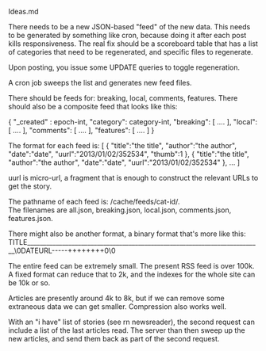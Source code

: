 Ideas.md

There needs to be a new JSON-based "feed" of the new data.  This needs to be generated by something like cron, because doing it after each post kills
responsiveness.  The real fix should be a scoreboard table that has a list of categories that need to be regenerated, and specific files to regenerate.

Upon posting, you issue some UPDATE queries to toggle regeneration.

A cron job sweeps the list and generates new feed files.

There should be feeds for: breaking, local, comments, features.  There should also be a composite feed that looks like this:

{ "_created" : epoch-int,
  "category": category-int,
  "breaking": [ .... ],
  "local": [ .... ],
  "comments": [ .... ],
  "features": [ .... ] }

 
The format for each feed is:
[
  { "title":"the title", "author":"the author", "date":"date", "uurl":"2013/01/02/352534", "thumb":1 },
  { "title":"the title", "author":"the author", "date":"date", "uurl":"2013/01/02/352534" },
  ...
]

uurl is micro-url, a fragment that is enough to construct the relevant URLs to get the story.

The pathname of each feed is: /cache/feeds/cat-id/.  
The filenames are all.json, breaking.json, local.json, comments.json, features.json.

There might also be another format, a binary format that's more like this:
TITLE__________________________________________________________________________\0DATEURL-----++++++++0\0




The entire feed can be extremely small.  The present RSS feed is over 100k.  
A fixed format can reduce that to 2k, and the indexes for the whole site can be 10k or so.

Articles are presently around 4k to 8k, but if we can remove some extraneous data we can get smaller. Compression also works well.

With an "i have" list of stories (see rn newsreader), the second request can include a list of the last articles read.
The server than then sweep up the new articles, and send them back as part of the second request.

